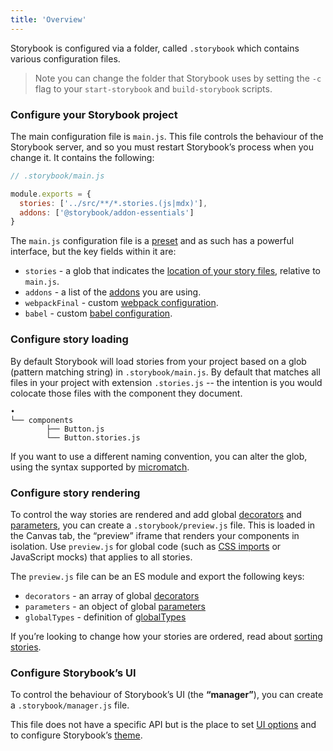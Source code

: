 ```yaml
---
title: 'Overview'
---
```


Storybook is configured via a folder, called `.storybook` which contains various configuration files. 

> Note you can change the folder that Storybook uses by setting the `-c` flag to your `start-storybook` and `build-storybook` scripts.


### Configure your Storybook project

The main configuration file is `main.js`. This file controls the behaviour of the Storybook server, and so you must restart Storybook’s process when you change it. It contains the following:

```js
// .storybook/main.js

module.exports = {
  stories: ['../src/**/*.stories.(js|mdx)'],
  addons: ['@storybook/addon-essentials']
}
```

The `main.js` configuration file is a [preset](../presets/introduction) and as such has a powerful interface, but the key fields within it are:

- `stories` - a glob that indicates the [location of your story files](locate-story-files), relative to `main.js`.
- `addons` - a list of the [addons](/addons) you are using.
- `webpackFinal` - custom [webpack configuration](./integration#extending-storybooks-webpack-config).
- `babel` - custom [babel configuration](integration#babel).

### Configure story loading

By default Storybook will load stories from your project based on a glob (pattern matching string) in `.storybook/main.js`. By default that matches all files in your project with extension `.stories.js` -- the intention is you would colocate those files with the component they document.

```
•
└── components
        ├── Button.js
        └── Button.stories.js
```

If you want to use a different naming convention, you can alter the glob, using the syntax supported by [micromatch](https://github.com/micromatch/micromatch#extended-globbing).

### Configure story rendering

To control the way stories are rendered and add global [decorators](../writing-stories/decorators#global-decorators) and [parameters](..writing-stories/parameters#global-parameters), you can create a  `.storybook/preview.js` file. This is loaded in the Canvas tab, the “preview” iframe that renders your components in isolation. Use `preview.js` for global code (such as [CSS imports](../get-started/setup#render-component-styles) or JavaScript mocks) that applies to all stories.

The `preview.js` file can be an ES module and export the following keys: 

- `decorators` - an array of global [decorators](../writing-stories/decorators#global-decorators)
- `parameters` - an object of global [parameters](..writing-stories/parameters#global-parameters)
- `globalTypes` - definition of [globalTypes](../essentials/toolbars-and-globals#global-types-and-the-toolbar-annotation)

If you’re looking to change how your stories are ordered, read about [sorting stories](../writing-stories/naming-components-and-hierarchy#sorting-stories).

### Configure Storybook’s UI

To control the behaviour of Storybook’s UI (the **“manager”**), you can create a `.storybook/manager.js` file.

This file does not have a specific API but is the place to set [UI options](./user-interface) and to configure Storybook’s [theme](./user-interface#theming).
